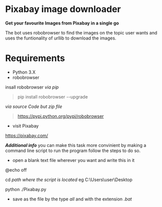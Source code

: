 # Pixabay image downloader
**Get your favourite Images from Pixabay in a single go**  

The bot uses robobrowser to find the images on the topic user wants and uses the funtionality of urllib to download the images.

# **Requirements**
+ Python 3.X 
+ robobrowser

insall robobrowser 
_via pip_
>pip install robobrowser --upgrade

_via source Code but zip file_
>https://pypi.python.org/pypi/robobrowser

+ visit Pixabay  

https://pixabay.com/

**_Additional info_**
you can make this task more convinient by making a command line script to run the program follow the steps to do so.

+ open a blank text file wherever you want and write this in it

@echo off

cd _path where the script is located_ eg C:\Users\user\Desktop 

python ./Pixabay.py

+ save as the file by the type _all_ and with the extension _.bat_
